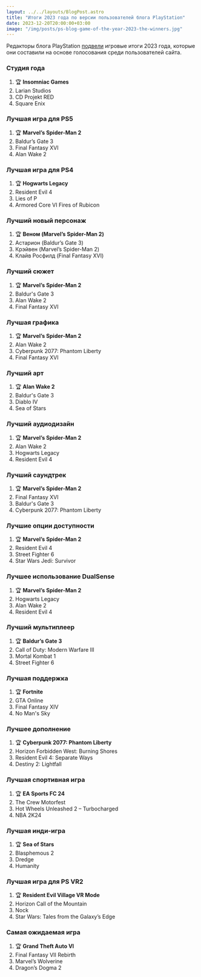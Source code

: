 ```yaml
---
layout: ../../layouts/BlogPost.astro
title: "Итоги 2023 года по версии пользователей блога PlayStation"
date: 2023-12-20T20:00:00+03:00
image: "/img/posts/ps-blog-game-of-the-year-2023-the-winners.jpg"
---
```


Редакторы блога PlayStation [подвели](https://blog.playstation.com/2023/12/20/ps-blog-game-of-the-year-2023-the-winners/?sf271052742=1) игровые итоги 2023 года, которые они составили на основе голосования среди пользователей сайта.

### Студия года

1.  🏆 **Insomniac Games**
2.  Larian Studios
3.  CD Projekt RED
4.  Square Enix

### Лучшая игра для PS5

1.  🏆 **Marvel’s Spider-Man 2**
2.  Baldur’s Gate 3
3.  Final Fantasy XVI
4.  Alan Wake 2

### Лучшая игра для PS4

1.  🏆 **Hogwarts Legacy**
2.  Resident Evil 4
3.  Lies of P  
4.  Armored Core VI Fires of Rubicon

### Лучший новый персонаж

1.  🏆 **Веном (Marvel’s Spider-Man 2)**
2.  Астарион (Baldur’s Gate 3)  
3.  Крэйвен (Marvel’s Spider-Man 2)
4.  Клайв Росфилд (Final Fantasy XVI)

### Лучший сюжет

1.  🏆 **Marvel’s Spider-Man 2**
2.  Baldur's Gate 3
3.  Alan Wake 2
4.  Final Fantasy XVI

### Лучшая графика

1.  🏆 **Marvel’s Spider-Man 2**
2.  Alan Wake 2
3.  Cyberpunk 2077: Phantom Liberty
4.  Final Fantasy XVI

### Лучший арт

1.  🏆 **Alan Wake 2**
2.  Baldur's Gate 3
3.  Diablo IV
4.  Sea of Stars

### Лучший аудиодизайн

1.  🏆 **Marvel’s Spider-Man 2**
2.  Alan Wake 2
3.  Hogwarts Legacy
4.  Resident Evil 4

### Лучший саундтрек

1.  🏆 **Marvel’s Spider-Man 2**
2.  Final Fantasy XVI
3.  Baldur's Gate 3
4.  Cyberpunk 2077: Phantom Liberty

### Лучшие опции доступности

1.  🏆 **Marvel’s Spider-Man 2**
2.  Resident Evil 4
3.  Street Fighter 6
4.  Star Wars Jedi: Survivor

### Лучшее использование DualSense

1.  🏆 **Marvel’s Spider-Man 2**
2.  Hogwarts Legacy
3.  Alan Wake 2
4.  Resident Evil 4

### Лучший мультиплеер

1.  🏆 **Baldur’s Gate 3**
2.  Call of Duty: Modern Warfare III
3.  Mortal Kombat 1
4.  Street Fighter 6

### Лучшая поддержка

1.  🏆 **Fortnite**
2.  GTA Online
3.  Final Fantasy XIV
4.  No Man's Sky

### Лучшее дополнение

1.  🏆 **Cyberpunk 2077: Phantom Liberty**
2.  Horizon Forbidden West: Burning Shores
3.  Resident Evil 4: Separate Ways
4.  Destiny 2: Lightfall
    

### Лучшая спортивная игра

1.  🏆 **EA Sports FC 24**
2.  The Crew Motorfest
3.  Hot Wheels Unleashed 2 – Turbocharged
4.  NBA 2K24

### Лучшая инди-игра

1.  🏆 **Sea of Stars**
2.  Blasphemous 2
3.  Dredge
4.  Humanity

### Лучшая игра для PS VR2

1.  🏆 **Resident Evil Village VR Mode**
2.  Horizon Call of the Mountain
3.  Nock  
4.  Star Wars: Tales from the Galaxy’s Edge

### Самая ожидаемая игра

1.  🏆 **Grand Theft Auto VI**
2.  Final Fantasy VII Rebirth
3.  Marvel’s Wolverine
4.  Dragon’s Dogma 2